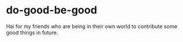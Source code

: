 # do-good-be-good
Hai for my friends who are being in their own world to contribute some good things in future.
